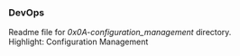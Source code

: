 ### DevOps
Readme file for *0x0A-configuration_management* directory.  
Highlight: Configuration Management